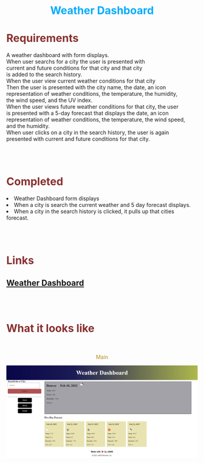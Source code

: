 <h1 align="center" style= "color:#00acfc">Weather Dashboard</h1> 

<h1 style= "color:#883030">Requirements</h1>
<p align= "center">

A weather dashboard with form displays. <br>
When user searchs for a city the user is presented with <br> 
current and future conditions for that city and that city <br> 
is added to the search history. <br>
When the user view current weather conditions for that city <br>
Then the user is presented with the city name, the date, an icon <br>
representation of weather conditions, the temperature, the humidity, <br> 
the wind speed, and the UV index. <br>
When the user views future weather conditions for that city, the user <br>
is presented with a 5-day forecast that displays the date, an icon <br>
representation of weather conditions, the temperature, the wind speed, <br>
and the humidity. <br>
When user clicks on a city in the search history, the user is again <br>
presented with current and future conditions for that city. <br>
</p>
<br>
<br>

<h1 style= "color:#883030">Completed</h1>
<p align= "center">
<li>Weather Dashboard form displays</li>
<li>When a city is search the current weather and 5 day forecast displays.</li>
<li>When a city in the search history is clicked, it pulls up that cities forecast.</li>
</p>
<br>
<br>

<h1 style= "color:#883030">Links</h1>


 ## [Weather Dashboard](https://montyking20.github.io/weather-dashboard/)
<br>
<br>

<h1 style= "color:#883030">What it looks like</h1>

<br>

<p align= "center" style= "color:#b38d25">Main</p>

![Weather Dashboard](/assets/images/Screenshot-main.jpg)

<br>



